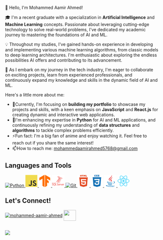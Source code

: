 👋 Hello, I'm Mohammed Aamir Ahmed!

🎓 I'm a recent graduate with a specialization in **Artificial Intelligence** and **Machine Learning** concepts. Passionate about leveraging cutting-edge technology to solve real-world problems, I've dedicated my academic journey to mastering the foundations of AI and ML.

💡 Throughout my studies, I've gained hands-on experience in developing and implementing various machine learning algorithms, from classic models to deep learning architectures. I'm enthusiastic about exploring the endless possibilities AI offers and contributing to its advancement.

🌱 As I embark on my journey in the tech industry, I'm eager to collaborate on exciting projects, learn from experienced professionals, and continuously expand my knowledge and skills in the dynamic field of AI and ML.

Here's a little more about me:
- 🔭Currently, I'm focusing on **building my portfolio** to showcase my projects and skills, with a keen emphasis on **JavaScript** and **React.js** for creating dynamic and interactive web applications.
- 🌱I'm enhancing my expertise in **Python** for AI and ML applications, and continuously refining my understanding of **data structures** and **algorithms** to tackle complex problems efficiently.
- ⚡Fun fact: I'm a big fan of anime and enjoy watching it. Feel free to reach out if you share the same interest!
- 📫How to reach me: mohammedaamirahmed5768@gmail.com

## Languages and Tools

<p align="left"> 
    <a href="https://www.python.org" target="_blank"> <img src="https://upload.wikimedia.org/wikipedia/commons/thumb/c/c3/Python-logo-notext.svg/2048px-Python-logo-notext.svg.png" alt="Python" width="40" height="40"/> </a>
    <a href="https://developer.mozilla.org/en-US/docs/Web/JavaScript" target="_blank"> <img src="https://raw.githubusercontent.com/devicons/devicon/master/icons/javascript/javascript-original.svg" alt="JavaScript" width="40" height="40"/> </a>
    <a href="https://www.tensorflow.org/" target="_blank"> <img src="https://raw.githubusercontent.com/devicons/devicon/master/icons/tensorflow/tensorflow-original.svg" alt="TensorFlow" width="40" height="40"/> </a>
    <a href="https://www.microsoft.com/en-us/sql-server" target="_blank"> <img src="https://raw.githubusercontent.com/devicons/devicon/master/icons/microsoftsqlserver/microsoftsqlserver-plain-wordmark.svg" alt="SQL" width="40" height="40"/> </a>
    <a href="https://git-scm.com/" target="_blank"> <img src="https://www.vectorlogo.zone/logos/git-scm/git-scm-icon.svg" alt="Git" width="40" height="40"/> </a>
    <a href="https://www.w3.org/html/" target="_blank"> <img src="https://raw.githubusercontent.com/devicons/devicon/master/icons/html5/html5-plain-wordmark.svg" alt="HTML5" width="40" height="40"/> </a>
    <a href="https://www.w3schools.com/css/" target="_blank"> <img src="https://raw.githubusercontent.com/devicons/devicon/master/icons/css3/css3-plain-wordmark.svg" alt="CSS3" width="40" height="40"/> </a>
    <a href="https://www.java.com" target="_blank"> <img src="https://raw.githubusercontent.com/devicons/devicon/master/icons/java/java-original.svg" alt="Java" width="40" height="40"/> </a>
    <a href="https://reactjs.org/" target="_blank"> <img src="https://github.com/devicons/devicon/blob/master/icons/react/react-original.svg" alt="React.js" width="40" height="40"/> </a>
</p>

## Let's Connect!

<p align="left">
    <a href="https://www.linkedin.com/in/mohammed-aamir-ahmed-475a48213/" target="_blank"  ><img align="center" src="https://raw.githubusercontent.com/rahuldkjain/github-profile-readme-generator/master/src/images/icons/Social/linked-in-alt.svg" alt="mohammed-aamir-ahmed" height="30" width="40" /></a>
    <a href="mailto:mohammedaamirahmed5768@gmail.com" target="_blank" ><img align="center" src="https://user-images.githubusercontent.com/95289188/183304380-42ea1bad-4cd0-479f-87a2-35e1321d3927.svg" height="35" width="40" /></a>
</p>
<br>

<div>
      <img src="https://github-readme-stats.vercel.app/api?username=MDAAMIRAHMED&show_icons=true&theme=chartreuse-dark&border_color=7fff00">
</div>
<!--
**MDAAMIRAHMED/MDAAMIRAHMED** is a ✨ _special_ ✨ repository because its `README.md` (this file) appears on your GitHub profile.

Here are some ideas to get you started:

- 🔭 I’m currently working on ...
- 🌱 I’m currently learning ...
- 👯 I’m looking to collaborate on ...
- 🤔 I’m looking for help with ...
- 💬 Ask me about ...
- 📫 How to reach me: ...
- 😄 Pronouns: ...
- ⚡ Fun fact: ...
-->
